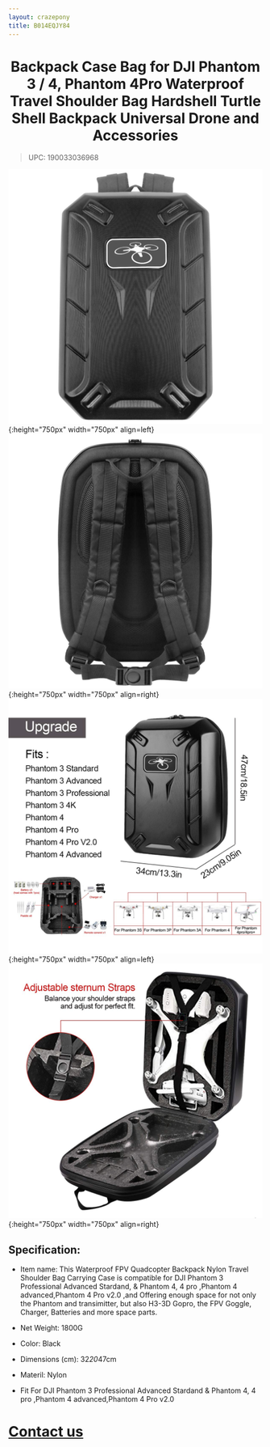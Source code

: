 ```yaml
---
layout: crazepony
title: B014EQJY84
---
```


#   
#  <center>Backpack Case Bag for DJI Phantom 3 / 4, Phantom 4Pro Waterproof Travel Shoulder Bag Hardshell Turtle Shell Backpack Universal Drone and Accessories</center>

> UPC: 190033036968
	
![](/assets/img/backpack_1.jpg){:height="750px" width="750px" align=left}
![](/assets/img/backpack_2.jpg){:height="750px" width="750px" align=right}
![](/assets/img/backpack_3.jpg){:height="750px" width="750px" align=left}
![](/assets/img/backpack_4.jpg){:height="750px" width="750px" align=right}

## Specification:

+ Item name: This Waterproof FPV Quadcopter Backpack Nylon Travel Shoulder Bag Carrying Case is compatible for DJI Phantom 3 Professional Advanced Stardand, & Phantom 4, 4 pro ,Phantom 4 advanced,Phantom 4 Pro v2.0 ,and Offering enough space for not only the Phantom and transimitter, but also H3-3D Gopro, the FPV Goggle, Charger, Batteries and more space parts.

+ Net Weight: 1800G

+ Color: Black

+ Dimensions (cm): 32*20*47cm

+ Materil: Nylon

+ Fit For DJI Phantom 3 Professional Advanced Stardand & Phantom 4, 4 pro ,Phantom 4 advanced,Phantom 4 Pro v2.0


# [Contact us](/en/contactUs.html)
